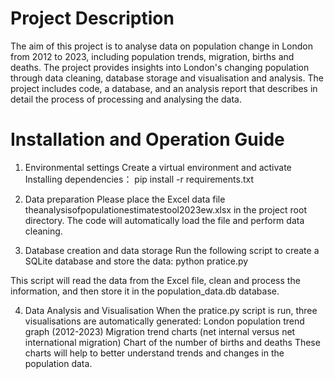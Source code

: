 # Project Description
The aim of this project is to analyse data on population change in London from 2012 to 2023, including population trends, migration, births and deaths. The project provides insights into London's changing population through data cleaning, database storage and visualisation and analysis. The project includes code, a database, and an analysis report that describes in detail the process of processing and analysing the data.

# Installation and Operation Guide
1. Environmental settings
Create a virtual environment and activate
Installing dependencies：
pip install -r requirements.txt

2. Data preparation
Please place the Excel data file theanalysisofpopulationestimatestool2023ew.xlsx in the project root directory. The code will automatically load the file and perform data cleaning.

3. Database creation and data storage
Run the following script to create a SQLite database and store the data:
python pratice.py

This script will read the data from the Excel file, clean and process the information, and then store it in the population_data.db database.

4. Data Analysis and Visualisation
When the pratice.py script is run, three visualisations are automatically generated:
London population trend graph (2012-2023)
Migration trend charts (net internal versus net international migration)
Chart of the number of births and deaths
These charts will help to better understand trends and changes in the population data.